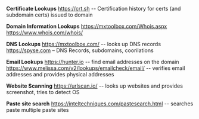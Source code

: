 **Certificate Lookups**
https://crt.sh -- Certification history for certs (and subdomain certs) issued to domain

**Domain Information Lookups**
https://mxtoolbox.com/Whois.aspx
https://www.whois.com/whois/

**DNS Lookups**
https://mxtoolbox.com/ -- looks up DNS records
https://spyse.com – DNS Records, subdomains, coorilations

**Email Lookups**
https://hunter.io -- find email addresses on the domain
https://www.melissa.com/v2/lookups/emailcheck/email/ -- verifies email addresses and provides physical addresses

**Website Scanning**
https://urlscan.io/ -- looks up websites and provides screenshot, tries to detect OS

**Paste site search**
https://inteltechniques.com/pastesearch.html -- searches paste multiple paste sites